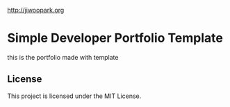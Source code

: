 http://jiwoopark.org

# Simple Developer Portfolio Template
this is the portfolio made with template

## License
This project is licensed under the MIT License.

